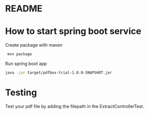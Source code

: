 # README #

# How to start spring boot service
Create package with maven
```bash
 mvn package
```

Run spring boot app
```bash
java -jar target/pdfbox-trial-1.0.0-SNAPSHOT.jar
```

# Testing
Test your pdf file by adding the filepath in the ExtractControllerTest.
